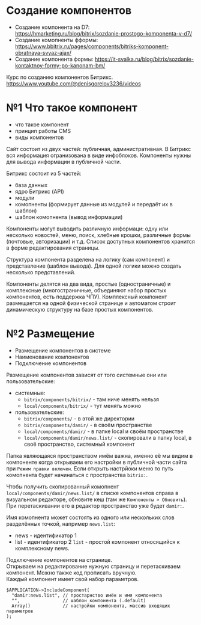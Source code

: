 # Создание компонентов
- Создание компонента на D7: https://hmarketing.ru/blog/bitrix/sozdanie-prostogo-komponenta-v-d7/
- Создание комопненты фформы: https://www.bbitrix.ru/pages/components/bitriks-komponent-obratnaya-svyaz-ajax/
- Создание компонента формы: https://it-svalka.ru/blog/bitrix/sozdanie-kontaktnoy-formy-po-kanonam-bm/

Курс по созданию компонентов Битрикс.  
https://www.youtube.com/@denisgorelov3236/videos

# №1 Что такое компонент
- что такое компонент
- принцип работы CMS
- виды компонентов

Сайт состоит из двух частей: публичная, административная. В Битрикс вся информация огранизована в виде инфоблоков. Компоненты нужны для вывода информации в публичной части.

Битрикс состоит из 5 частей:
- база данных
- ядро Битрикс (API)
- модули
- комопненты (формирует данные из модулей и передаёт их в шаблон)
- шаблон комопнента (вывод информации)

Компоненты могут выводить различную информаци: одну или несколько новостей, меню, поиск, хлебные крошки, различные формы (почтовые, авторизации) и т.д. Список доступных компонентов хранится в форме редактирования страницы.

Структура компонента разделена на логику (сам компонент) и представление (шаблон вывода). Для одной логики можно создать несколько представлений.

Компоненты делятся на два вида, простые (одностраничные) и комплексные (многостраничные, объединяют набор простых компонентов, есть поддержка ЧПУ). Комплексный компонент размещается на одной физической странице и автоматом строит динамическую структуру на базе простых компонентов.

# №2 Размещение
- Размещение компонентов в системе
- Наименование компонентов
- Подключение компонентов

Размещение компонентов зависят от того системные они или пользовательские:
- системные:
  - `bitrix/components/bitrix/` - там ниче менять нельзя
  - `local/components/bitrix/` - тут менять можно
- пользовательские:
  - `bitrix/components/` - в этой же директории
  - `bitrix/components/damir/` - в своём пространстве
  - `local/components/damir/` - в папке local и своём пространстве
  - `local/components/damir/news.list/` - скопировали в папку local, в своё пространство, системный компонент

Папка являющаяся пространством имём важна, именно её мы видим в компоненте когда открываем его настройки в публичной части сайта при `Режим правки включен`. Если открыть настрйоки меню то путь комопнента будет начинаться с пространства `bitrix:`.

Чтобы получить скопированный комопнент `local/components/damir/news.list/` в списке компонентов справа в визуальном редакторе, обновите кеш (там же `Компоненты > Обновить`). При перетаскивании его в редактор пространство уже будет `damir:`.

Имя комопнента может состоять из одного или нескольких слов разделённых точкой, например `news.list`:
- news - идентификатор 1
- list - идентификатор 2
`list` - простой компонент относящийся к комплексному news.

Подключение компонентов на странице.  
Открываем на редактирование нужную страницу и перетаскиваем компонент. Можно также код прописать вручную.  
Каждый компонент имеет свой набор параметров.  

    $APPLICATION->IncludeComponent(
      "damir:news.list", // простарнство имён и имя компонента
      "",                // шаблон компонента (.default)
      Array()            // настройки компонента, массив входящих параметров
    );
